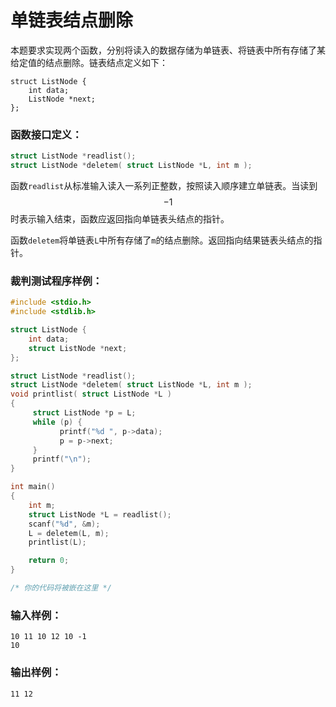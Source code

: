 # 单链表结点删除
本题要求实现两个函数，分别将读入的数据存储为单链表、将链表中所有存储了某给定值的结点删除。链表结点定义如下：

```
struct ListNode {
    int data;
    ListNode *next;
};
```

### 函数接口定义：
```c++
struct ListNode *readlist();
struct ListNode *deletem( struct ListNode *L, int m );
```
函数`readlist`从标准输入读入一系列正整数，按照读入顺序建立单链表。当读到$$-1$$时表示输入结束，函数应返回指向单链表头结点的指针。

函数`deletem`将单链表`L`中所有存储了`m`的结点删除。返回指向结果链表头结点的指针。

### 裁判测试程序样例：
```c++
#include <stdio.h>
#include <stdlib.h>

struct ListNode {
    int data;
    struct ListNode *next;
};

struct ListNode *readlist();
struct ListNode *deletem( struct ListNode *L, int m );
void printlist( struct ListNode *L )
{
     struct ListNode *p = L;
     while (p) {
           printf("%d ", p->data);
           p = p->next;
     }
     printf("\n");
}

int main()
{
    int m;
    struct ListNode *L = readlist();
    scanf("%d", &m);
    L = deletem(L, m);
    printlist(L);

    return 0;
}

/* 你的代码将被嵌在这里 */
```

### 输入样例：
```in
10 11 10 12 10 -1
10
```

### 输出样例：
```out
11 12 
```
